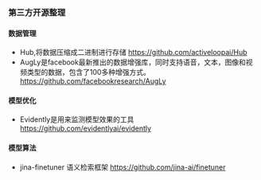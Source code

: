 ### 第三方开源整理
#### 数据管理
- Hub,将数据压缩成二进制进行存储 https://github.com/activeloopai/Hub
- AugLy是facebook最新推出的数据增强库，同时支持语音，文本，图像和视频类型的数据，包含了100多种增强方式。https://github.com/facebookresearch/AugLy 
#### 模型优化
- Evidently是用来监测模型效果的工具 https://github.com/evidentlyai/evidently

#### 模型算法
- jina-finetuner 语义检索框架 https://github.com/jina-ai/finetuner